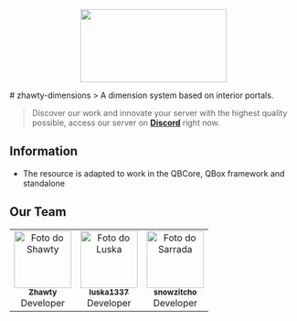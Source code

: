 <p align="center"><img src="https://r2.fivemanage.com/pub/8pn5hmd6r4l1.png" height="128" width="256"></p>
# zhawty-dimensions
> A dimension system based on interior portals.

> Discover our work and innovate your server with the highest quality possible, access our server on **[Discord](https://discord.com/invite/FyT66F3bzV)** right now.

## Information
* The resource is adapted to work in the QBCore, QBox framework and standalone

## Our Team

<table>
  <tr>
    <td align="center">
      <a href="#">
        <img src="https://avatars.githubusercontent.com/u/68912054?s=96&v=4" width="100px;" alt="Foto do Shawty"/><br>
        <sub>
          <b>Zhawty</b><br>  
        </sub>
      </a>
Developer
    </td>
    <td align="center">
      <a href="#">
        <img src="https://avatars.githubusercontent.com/u/42743208?s=96&v=4" width="100px;" alt="Foto do Luska"/><br>
        <sub>
          <b>luska1337</b><br> 
        </sub>
      </a>
Developer
    </td>
    <td align="center">
      <a href="#">
        <img src="https://avatars.githubusercontent.com/u/79928127?s=96&v=4" width="100px;" alt="Foto do Sarrada"/><br>
        <sub>
          <b>snowzitcho</b><br> 
        </sub>
      </a>
Developer
    </td>
  </tr>
</table>
